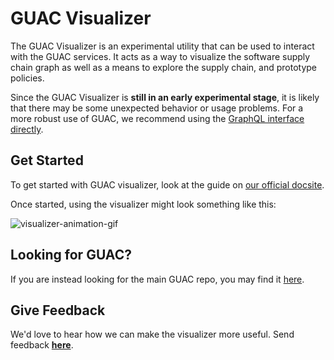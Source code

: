 # GUAC Visualizer

The GUAC Visualizer is an experimental utility that can be used to interact with
the GUAC services. It acts as a way to visualize the software supply chain graph
as well as a means to explore the supply chain, and prototype policies.

Since the GUAC Visualizer is **still in an early experimental stage**, it is likely
that there may be some unexpected behavior or usage problems. For a more robust
use of GUAC, we recommend using the
[GraphQL interface directly](https://github.com/guacsec/guac/blob/main/demo/GraphQL.md).

## Get Started

To get started with GUAC visualizer, look at the guide on [our official docsite](https://docs.guac.sh/guac-visualizer/).

Once started, using the visualizer might look something like this:

![visualizer-animation-gif](https://github.com/guacsec/guac-visualizer/assets/68356865/06128619-8a69-4f52-9265-941c48b0be50)

## Looking for GUAC?

If you are instead looking for the main GUAC repo, you may find it [here](https://github.com/guacsec/guac).

## Give Feedback

We'd love to hear how we can make the visualizer more useful. Send feedback **[here](https://forms.gle/Bv1RgaPvuxXdJPt17)**.
